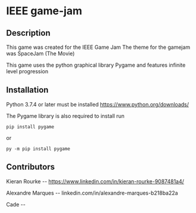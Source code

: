# IEEE game-jam

## Description

This game was created for the IEEE Game Jam
The theme for the gamejam was SpaceJam (The Movie)

This game uses the python graphical library Pygame and features infinite level progression

## Installation

Python 3.7.4 or later must be installed
https://www.python.org/downloads/

The Pygame library is also required to install run

<pre><code>pip install pygame</code></pre>

or

<pre><code>py -m pip install pygame</code></pre>

## Contributors

Kieran Rourke -- https://www.linkedin.com/in/kieran-rourke-9087481a4/

Alexandre Marques -- linkedin.com/in/alexandre-marques-b218ba22a

Cade --
